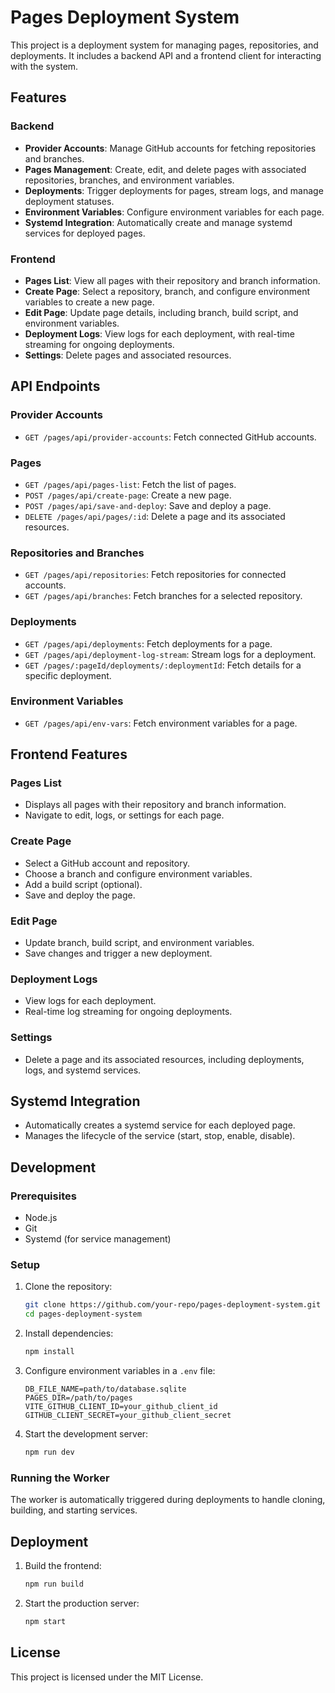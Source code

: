 # Pages Deployment System

This project is a deployment system for managing pages, repositories, and deployments. It includes a backend API and a frontend client for interacting with the system.

## Features

### Backend

- **Provider Accounts**: Manage GitHub accounts for fetching repositories and branches.
- **Pages Management**: Create, edit, and delete pages with associated repositories, branches, and environment variables.
- **Deployments**: Trigger deployments for pages, stream logs, and manage deployment statuses.
- **Environment Variables**: Configure environment variables for each page.
- **Systemd Integration**: Automatically create and manage systemd services for deployed pages.

### Frontend

- **Pages List**: View all pages with their repository and branch information.
- **Create Page**: Select a repository, branch, and configure environment variables to create a new page.
- **Edit Page**: Update page details, including branch, build script, and environment variables.
- **Deployment Logs**: View logs for each deployment, with real-time streaming for ongoing deployments.
- **Settings**: Delete pages and associated resources.

## API Endpoints

### Provider Accounts

- `GET /pages/api/provider-accounts`: Fetch connected GitHub accounts.

### Pages

- `GET /pages/api/pages-list`: Fetch the list of pages.
- `POST /pages/api/create-page`: Create a new page.
- `POST /pages/api/save-and-deploy`: Save and deploy a page.
- `DELETE /pages/api/pages/:id`: Delete a page and its associated resources.

### Repositories and Branches

- `GET /pages/api/repositories`: Fetch repositories for connected accounts.
- `GET /pages/api/branches`: Fetch branches for a selected repository.

### Deployments

- `GET /pages/api/deployments`: Fetch deployments for a page.
- `GET /pages/api/deployment-log-stream`: Stream logs for a deployment.
- `GET /pages/:pageId/deployments/:deploymentId`: Fetch details for a specific deployment.

### Environment Variables

- `GET /pages/api/env-vars`: Fetch environment variables for a page.

## Frontend Features

### Pages List

- Displays all pages with their repository and branch information.
- Navigate to edit, logs, or settings for each page.

### Create Page

- Select a GitHub account and repository.
- Choose a branch and configure environment variables.
- Add a build script (optional).
- Save and deploy the page.

### Edit Page

- Update branch, build script, and environment variables.
- Save changes and trigger a new deployment.

### Deployment Logs

- View logs for each deployment.
- Real-time log streaming for ongoing deployments.

### Settings

- Delete a page and its associated resources, including deployments, logs, and systemd services.

## Systemd Integration

- Automatically creates a systemd service for each deployed page.
- Manages the lifecycle of the service (start, stop, enable, disable).

## Development

### Prerequisites

- Node.js
- Git
- Systemd (for service management)

### Setup

1. Clone the repository:

   ```bash
   git clone https://github.com/your-repo/pages-deployment-system.git
   cd pages-deployment-system
   ```

2. Install dependencies:

   ```bash
   npm install
   ```

3. Configure environment variables in a `.env` file:

   ```env
   DB_FILE_NAME=path/to/database.sqlite
   PAGES_DIR=/path/to/pages
   VITE_GITHUB_CLIENT_ID=your_github_client_id
   GITHUB_CLIENT_SECRET=your_github_client_secret
   ```

4. Start the development server:
   ```bash
   npm run dev
   ```

### Running the Worker

The worker is automatically triggered during deployments to handle cloning, building, and starting services.

## Deployment

1. Build the frontend:

   ```bash
   npm run build
   ```

2. Start the production server:
   ```bash
   npm start
   ```

## License

This project is licensed under the MIT License.
